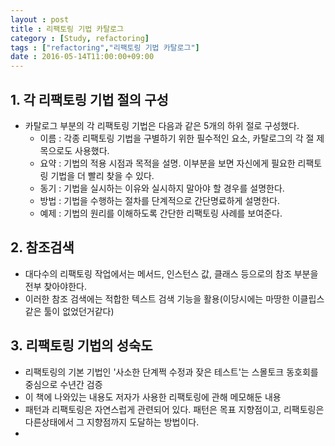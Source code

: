 ```yaml
---
layout : post
title : 리팩토링 기법 카탈로그
category : [Study, refactoring]
tags : ["refactoring","리팩토링 기법 카탈로그"]
date : 2016-05-14T11:00:00+09:00
---
```


## 1. 각 리팩토링 기법 절의 구성
  - 카탈로그 부분의 각 리팩토링 기법은 다음과 같은 5개의 하위 절로 구성했다.
    - 이름 : 각종 리팩토링 기법을 구별하기 위한 필수적인 요소, 카탈로그의 각 절 제목으로도 사용했다.
    - 요약 : 기법의 적용 시점과 목적을 설명. 이부분을 보면 자신에게 필요한 리팩토링 기법을 더 빨리 찾을 수 있다.
    - 동기 : 기법을 실시하는 이유와 실시하지 말아야 할 경우를 설명한다.
    - 방법 : 기법을 수행하는 절차를 단계적으로 간단명료하게 설명한다.
    - 예제 : 기법의 원리를 이해하도록 간단한 리팩토링 사례를 보여준다.

## 2. 참조검색
  - 대다수의 리팩토링 작업에서는 메서드, 인스턴스 값, 클래스 등으로의 참조 부분을 전부 찾아야한다.
  - 이러한 참조 검색에는 적합한 텍스트 검색 기능을 활용(이당시에는 마땅한 이클립스 같은 툴이 없었던거같다)
  
## 3. 리팩토링 기법의 성숙도
  - 리팩토링의 기본 기법인 '사소한 단계쩍 수정과 잦은 테스트'는 스몰토크 동호회를 중심으로 수년간 검증
  - 이 책에 나와있는 내용도 저자가 사용한 리팩토링에 관해 메모해둔 내용
  - 패턴과 리팩토링은 자연스럽게 관련되어 있다. 패턴은 목표 지향점이고, 리팩토링은 다른상태에서 그 지향점까지 도달하는 방법이다.
  - 





